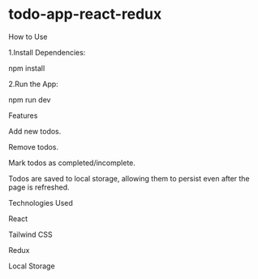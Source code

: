# todo-app-react-redux

How to Use


1.Install Dependencies:

  npm install
  
2.Run the App:

  npm run dev

Features

  Add new todos.
  
  Remove todos.
  
  Mark todos as completed/incomplete.
  
  Todos are saved to local storage, allowing them to persist even after the page is refreshed.

  
Technologies Used

  React
  
  Tailwind CSS
  
  Redux
  
  Local Storage
